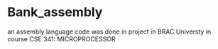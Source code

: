 # Bank_assembly

an assembly language code was done in project in BRAC Universty in  course CSE 341: MICROPROCESSOR
